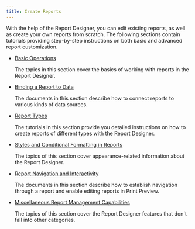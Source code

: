 ```yaml
---
title: Create Reports
---
```

With the help of the Report Designer, you can edit existing reports, as well as create your own reports from scratch. The following sections contain tutorials providing step-by-step instructions on both basic and advanced report customization.
* [Basic Operations](../../../../interface-elements-for-desktop/articles/report-designer/report-designer-for-winforms/create-reports/basic-operations.md)
	
	The topics in this section cover the basics of working with reports in the Report Designer.
* [Binding a Report to Data](../../../../interface-elements-for-desktop/articles/report-designer/report-designer-for-winforms/create-reports/binding-a-report-to-data.md)
	
	The documents in this section describe how to connect reports to various kinds of data sources.
* [Report Types](../../../../interface-elements-for-desktop/articles/report-designer/report-designer-for-winforms/create-reports/report-types.md)
	
	The tutorials in this section provide you detailed instructions on how to create reports of different types with the Report Designer.
* [Styles and Conditional Formatting in Reports](../../../../interface-elements-for-desktop/articles/report-designer/report-designer-for-winforms/create-reports/styles-and-conditional-formatting-in-reports.md)
	
	The topics of this section cover appearance-related information about the Report Designer.
* [Report Navigation and Interactivity](../../../../interface-elements-for-desktop/articles/report-designer/report-designer-for-winforms/create-reports/report-navigation-and-interactivity.md)
	
	The documents in this section describe how to establish navigation through a report and enable editing reports in Print Preview.
* [Miscellaneous Report Management Capabilities](../../../../interface-elements-for-desktop/articles/report-designer/report-designer-for-winforms/create-reports/miscellaneous-report-management-capabilities.md)
	
	The topics of this section cover the Report Designer features that don't fall into other categories.